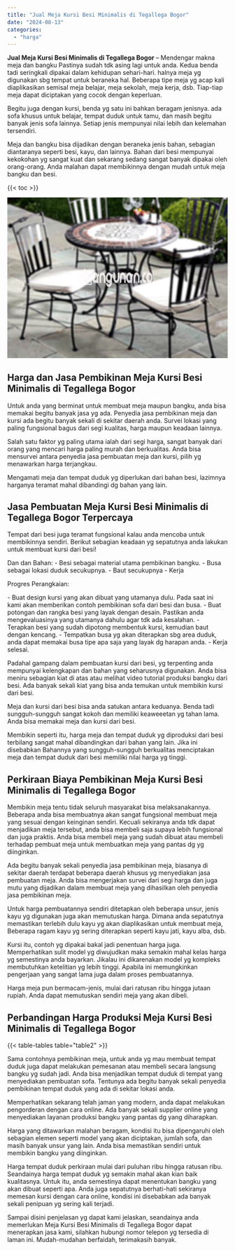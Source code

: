 ```yaml
---
title: "Jual Meja Kursi Besi Minimalis di Tegallega Bogor"
date: "2024-08-13"
categories: 
  - "harga"
---
```


**Jual Meja Kursi Besi Minimalis di Tegallega Bogor** – Mendengar makna meja dan bangku Pastinya sudah tdk asing lagi untuk anda. Kedua benda tadi seringkali dipakai dalam kehidupan sehari-hari. halnya meja yg digunakan sbg tempat untuk beraneka hal. Beberapa tipe meja yg acap kali diaplikasikan semisal meja belajar, meja sekolah, meja kerja, dsb. Tiap-tiap meja dapat diciptakan yang cocok dengan keperluan.

Begitu juga dengan kursi, benda yg satu ini bahkan beragam jenisnya. ada sofa khusus untuk belajar, tempat duduk untuk tamu, dan masih begitu banyak jenis sofa lainnya. Setiap jenis mempunyai nilai lebih dan kelemahan tersendiri.

Meja dan bangku bisa dijadikan dengan beraneka jenis bahan, sebagian diantaranya seperti besi, kayu, dan lainnya. Bahan dari besi mempunyai kekokohan yg sangat kuat dan sekarang sedang sangat banyak dipakai oleh orang-orang. Anda malahan dapat membikinnya dengan mudah untuk meja bangku dan besi.

{{< toc >}}

![Jual Meja Kursi Besi Minimalis di Tegallega Bogor](/images/jual-meja-besi-murah15.png)

## Harga dan Jasa Pembikinan Meja Kursi Besi Minimalis di Tegallega Bogor

Untuk anda yang berminat untuk membuat meja maupun bangku, anda bisa memakai begitu banyak jasa yg ada. Penyedia jasa pembikinan meja dan kursi ada begitu banyak sekali di sekitar daerah anda. Survei lokasi yang paling fungsional bagus dari segi kualitas, harga maupun keadaan lainnya.

Salah satu faktor yg paling utama ialah dari segi harga, sangat banyak dari orang yang mencari harga paling murah dan berkualitas. Anda bisa mensurvei antara penyedia jasa pembuatan meja dan kursi, pilih yg menawarkan harga terjangkau.

Mengamati meja dan tempat duduk yg diperlukan dari bahan besi, lazimnya harganya teramat mahal dibandingi dg bahan yang lain.

## Jasa Pembuatan Meja Kursi Besi Minimalis di Tegallega Bogor Terpercaya

Tempat dari besi juga teramat fungsional kalau anda mencoba untuk membikinnya sendiri. Berikut sebagian keadaan yg sepatutnya anda lakukan untuk membuat kursi dari besi!

Dan dan Bahan: - Besi sebagai material utama pembikinan bangku. - Busa sebagai lokasi duduk secukupnya. - Baut secukupnya - Kerja

Progres Perangkaian:

\- Buat design kursi yang akan dibuat yang utamanya dulu. Pada saat ini kami akan memberikan contoh pembikinan sofa dari besi dan busa. - Buat potongan dan rangka besi yang layak dengan desain. Pastikan anda mengevaluasinya yang utamanya dahulu agar tdk ada kesalahan. - Terapkan besi yang sudah dipotong membentuk kursi, kemudian baut dengan kencang. - Tempatkan busa yg akan diterapkan sbg area duduk, anda dapat memakai busa tipe apa saja yang layak dg harapan anda. - Kerja selesai.

Padahal gampang dalam pembuatan kursi dari besi, yg terpenting anda mempunyai kelengkapan dan bahan yang seharusnya digunakan. Anda bisa meniru sebagian kiat di atas atau melihat video tutorial produksi bangku dari besi. Ada banyak sekali kiat yang bisa anda temukan untuk membikin kursi dari besi.

Meja dan kursi dari besi bisa anda satukan antara keduanya. Benda tadi sungguh-sungguh sangat kokoh dan memiliki keaweeetan yg tahan lama. Anda bisa memakai meja dan kursi dari besi.

Membikin seperti itu, harga meja dan tempat duduk yg diproduksi dari besi terbilang sangat mahal dibandingkan dari bahan yang lain. Jika ini disebabkan Bahannya yang sungguh-sungguh berkualitas menciptakan meja dan tempat duduk dari besi memiliki nilai harga yg tinggi.

## Perkiraan Biaya Pembikinan Meja Kursi Besi Minimalis di Tegallega Bogor

Membikin meja tentu tidak seluruh masyarakat bisa melaksanakannya. Beberapa anda bisa membuatnya akan sangat fungsional membuat meja yang sesuai dengan keinginan sendiri. Kecuali sekiranya anda tdk dapat menjadikan meja tersebut, anda bisa membeli saja supaya lebih fungsional dan juga praktis. Anda bisa membeli meja yang sudah dibuat atau membeli terhadap pembuat meja untuk membuatkan meja yang pantas dg yg diinginkan.

Ada begitu banyak sekali penyedia jasa pembikinan meja, biasanya di sekitar daerah terdapat beberapa daerah khusus yg menyediakan jasa pembuatan meja. Anda bisa mengerjakan survei dari segi harga dan juga mutu yang dijadikan dalam membuat meja yang dihasilkan oleh penyedia jasa pembikinan meja.

Untuk harga pembuatannya sendiri ditetapkan oleh beberapa unsur, jenis kayu yg digunakan juga akan memutuskan harga. Dimana anda sepatutnya memastikan terlebih dulu kayu yg akan diaplikasikan untuk membuat meja, Beberapa ragam kayu yg sering diterapkan seperti kayu jati, kayu alba, dsb.

Kursi itu, contoh yg dipakai bakal jadi penentuan harga juga. Memperhatikan sulit model yg diwujudkan maka semakin mahal kelas harga yg semestinya anda bayarkan. Jikalau ini dikarenakan model yg kompleks membutuhkan ketelitian yg lebih tinggi. Apabila ini memungkinkan pengerjaan yang sangat lama juga dalam proses pembuatannya.

Harga meja pun bermacam-jenis, mulai dari ratusan ribu hingga jutaan rupiah. Anda dapat memutuskan sendiri meja yang akan dibeli.

## Perbandingan Harga Produksi Meja Kursi Besi Minimalis di Tegallega Bogor

{{< table-tables table="table2" >}}

Sama contohnya pembikinan meja, untuk anda yg mau membuat tempat duduk juga dapat melakukan pemesanan atau membeli secara langsung bangku yg sudah jadi. Anda bisa menjadikan tempat duduk di tempat yang menyediakan pembuatan sofa. Tentunya ada begitu banyak sekali penyedia pembikinan tempat duduk yang ada di sekitar lokasi anda.

Memperhatikan sekarang telah jaman yang modern, anda dapat melakukan pengorderan dengan cara online. Ada banyak sekali supplier online yang menyediakan layanan produksi bangku yang pantas dg yang diharapkan.

Harga yang ditawarkan malahan beragam, kondisi itu bisa dipengaruhi oleh sebagian elemen seperti model yang akan diciptakan, jumlah sofa, dan masih banyak unsur yang lain. Anda bisa memastikan sendiri untuk membikin bangku yang diinginkan.

Harga tempat duduk perkiraan mulai dari puluhan ribu hingga ratusan ribu. Seandainya harga tempat duduk yg semakin mahal akan kian baik kualitasnya. Untuk itu, anda semestinya dapat menentukan bangku yang akan dibuat seperti apa. Anda juga sepatutnya berhati-hati sekiranya memesan kursi dengan cara online, kondisi ini disebabkan ada banyak sekali penipuan yg sering kali terjadi.

Sampai disini penjelasan yg dapat kami jelaskan, seandainya anda memerlukan Meja Kursi Besi Minimalis di Tegallega Bogor dapat menerapkan jasa kami, silahkan hubungi nomor telepon yg tersedia di laman ini. Mudah-mudahan berfaidah, terimakasih banyak.
